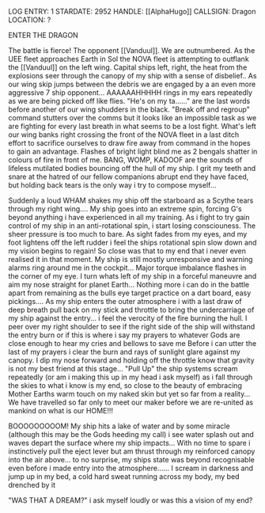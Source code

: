 LOG ENTRY: 1
STARDATE: 2952
HANDLE: [[AlphaHugo]]
CALLSIGN: Dragon
LOCATION: ?

ENTER THE DRAGON

The battle is fierce! The opponent [[Vanduul]]. We are outnumbered. As the UEE fleet approaches Earth in Sol the NOVA fleet is attempting to outflank the [[Vanduul]] on the left wing. Capital ships left, right, the heat from the explosions seer through the canopy of my ship with a sense of disbelief.. As our wing skip jumps between the debris we are engaged by a an even more aggressive 7 ship opponent... AAAAAAHHHHH rings in my ears repeatedly as we are being picked off like flies. "He's on my ta......" are the last words before another of our wing shudders in the black. "Break off and regroup" command stutters over the comms but it looks like an impossible task as we are fighting for every last breath in what seems to be a lost fight.
What's left our wing banks right crossing the front of the NOVA fleet in a last ditch effort to sacrifice ourselves to draw fire away from command in the hopes to gain an advantage. Flashes of bright light blind me as 2 bengals shatter in colours of fire in front of me. BANG, WOMP, KADOOF are the sounds of lifeless mutilated bodies bouncing off the hull of my ship. I grit my teeth and snare at the hatred of our fellow companions abrupt end they have faced, but holding back tears is the only way i try to compose myself...

Suddenly a loud WHAM shakes my ship off the starboard as a Scythe tears through my right wing.... My ship goes into an extreme spin, forcing G's beyond anything i have experienced in all my training. As i fight to try gain control of my ship in an anti-rotational spin, i start losing consciouness. The sheer pressure is too much to bare. As sight fades from my eyes, and my foot lightens off the left rudder i feel the ships rotational spin slow down and my vision begins to regain! So close was that to my end that i never even realised it in that moment.
My ship is still mostly unresponsive and warning alarms ring around me in the cockpit... Major torque imbalance flashes in the corner of my eye. I turn whats left of my ship in a forceful maneuvre and aim my nose straight for planet Earth... Nothing more i can do in the battle apart from remaining as the bulls eye target practice on a dart board, easy pickings....
As my ship enters the outer atmosphere i with a last draw of deep breath pull back on my stick and throttle to bring the undercarriage of my ship against the entry... i feel the verocity of the fire burning the hull. I peer over my right shoulder to see if the right side of the ship will withstand the entry burn or if this is where i say my prayers to whatever Gods are close enough to hear my cries and bellows to save me
Before i can utter the last of my prayers i clear the burn and rays of sunlight glare against my canopy. I dip my nose forward and holding off the throttle know that gravity is not my best friend at this stage... "Pull Up" the ship systems scream repeatedly (or am i making this up in my head i ask myself) as i fall through the skies to what i know is my end, so close to the beauty of embracing Mother Earths warm touch on my naked skin but yet so far from a reality... We have travelled so far only to meet our maker before we are re-united as mankind on what is our HOME!!!

BOOOOOOOOOM! My ship hits a lake of water and by some miracle (although this may be the Gods heeding my call) i see water splash out and waves depart the surface where my ship impacts... With no time to spare i instinctively pull the eject lever but am thrust through my reinforced canopy into the air above... to no surprise, my ships state was beyond recognisable even before i made entry into the atmosphere......
I scream in darkness and jump up in my bed, a cold hard sweat running across my body, my bed drenched by it

"WAS THAT A DREAM?" i ask myself loudly or was this a vision of my end?